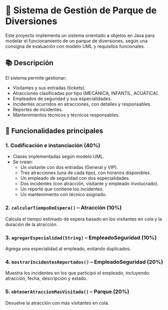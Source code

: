 # 🎢 Sistema de Gestión de Parque de Diversiones

Este proyecto implementa un sistema orientado a objetos en Java para modelar el funcionamiento de un parque de diversiones, según una consigna de evaluación con modelo UML y requisitos funcionales.

## 📚 Descripción

El sistema permite gestionar:

- Visitantes y sus entradas (tickets).
- Atracciones clasificadas por tipo (MECÁNICA, INFANTIL, ACUÁTICA).
- Empleados de seguridad y sus especialidades.
- Incidentes ocurridos en atracciones, con detalles y responsables.
- Reportes de incidentes.
- Mantenimientos técnicos y técnicos responsables.

## 📌 Funcionalidades principales

### 1. Codificación e instanciación (40%)

- Clases implementadas según modelo UML.
- Se crean:
  - Un visitante con dos entradas (General y VIP).
  - Tres atracciones (una de cada tipo), con horarios disponibles.
  - Un empleado de seguridad con dos especialidades.
  - Dos incidentes (con atracción, visitante y empleado involucrado).
  - Un reporte que contiene los incidentes.
  - Un mantenimiento con técnico asignado.

### 2. `calcularTiempoDeEspera()` – Atracción (10%)

Calcula el tiempo estimado de espera basado en los visitantes en cola y la duración de la atracción.

### 3. `agregarEspecialidad(String)` – EmpleadoSeguridad (10%)

Agrega una especialidad al empleado, evitando duplicados.

### 4. `mostrarIncidentesReportados()` – EmpleadoSeguridad (20%)

Muestra los incidentes en los que participó el empleado, incluyendo: atracción, fecha, descripción y estado.

### 5. `obtenerAtraccionMasVisitada()` – Parque (20%)

Devuelve la atracción con más visitantes en cola.

```bash
